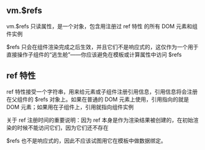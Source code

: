 
## vm.$refs
vm.$refs 只读属性，是一个对象，包含用注册过 ref 特性 的所有 DOM 元素和组件实例

$refs 只会在组件渲染完成之后生效，并且它们不是响应式的，这仅作为一个用于直接操作子组件的“逃生舱”——你应该避免在模板或计算属性中访问 $refs

## ref 特性
ref 特性接受一个字符串，用来给元素或子组件注册引用信息，引用信息将会注册在父组件的 $refs 对象上。如果在普通的 DOM 元素上使用，引用指向的就是 DOM 元素；如果用在子组件上，引用就指向组件实例

关于 ref 注册时间的重要说明：因为 ref 本身是作为渲染结果被创建的，在初始渲染的时候不能访问它们，因为它们还不存在

$refs 也不是响应式的，因此不应该试图用它在模板中做数据绑定。
